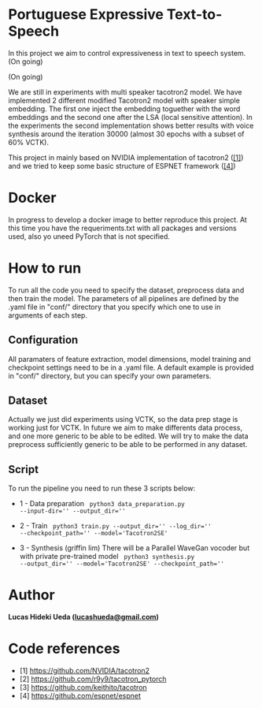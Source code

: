 # Portuguese Expressive Text-to-Speech

In this project we aim to control expressiveness in text to speech system. (On going)

(On going)

We are still in experiments with multi speaker tacotron2 model. We have implemented 2 different modified Tacotron2 model with speaker simple embedding. The first one inject the embedding toguether with the word embeddings and the second one after the LSA (local sensitive attention). In the experiments the second implementation shows better results with voice synthesis around the iteration 30000 (almost 30 epochs with a subset of 60% VCTK).


This project in mainly based on NVIDIA implementation of tacotron2 ([[1]]([https://github.com/NVIDIA/tacotron2])) and we tried to keep some basic structure of ESPNET framework ([[4]](https://github.com/espnet/espnet))

# Docker
In progress to develop a docker image to better reproduce this project. At this time you have the requeriments.txt with all packages and versions used, also yo uneed PyTorch that is not specified.

# How to run

To run all the code you need to specify the dataset, preprocess data and then train the model. The parameters of all pipelines are defined by the .yaml file in "conf/" directory
that you specify which one to use in arguments of each step.

## Configuration

All paramaters of feature extraction, model dimensions, model training and checkpoint settings need to be in a .yaml file. A default example is provided in "conf/" directory, but you can specify your own parameters.

## Dataset 

Actually we just did experiments using VCTK, so the data prep stage is working just for VCTK. In future we aim to make differents data process, and one more generic to be able to be edited. We will try to make the data preprocess sufficiently generic to be able to be performed in any dataset.

## Script

To run the pipeline you need to run these 3 scripts below:

- 1 - Data preparation
<code> python3 data_preparation.py --input-dir='' --output_dir='' </code>

- 2 - Train
<code> python3 train.py --output_dir='' --log_dir='' --checkpoint_path='' --model='Tacotron2SE' </code>

- 3 - Synthesis (griffin lim)
There will be a Parallel WaveGan vocoder but with private pre-trained model
<code> python3 synthesis.py --output_dir='' --model='Tacotron2SE' --checkpoint_path='' </code>

# Author

**Lucas Hideki Ueda (lucashueda@gmail.com)**

# Code references

- [1] https://github.com/NVIDIA/tacotron2
- [2] https://github.com/r9y9/tacotron_pytorch
- [3] https://github.com/keithito/tacotron
- [4] https://github.com/espnet/espnet
